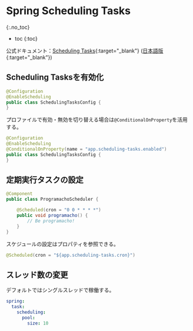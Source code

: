 # Spring Scheduling Tasks
{:.no_toc}

* toc
{:toc}

公式ドキュメント：[Scheduling Tasks](https://spring.io/guides/gs/scheduling-tasks/){:target="_blank"} ([日本語版](https://spring.pleiades.io/guides/gs/scheduling-tasks/){:target="_blank"})

## Scheduling Tasksを有効化
```java
@Configuration
@EnableScheduling
public class SchedulingTasksConfig {
}
```

プロファイルで有効・無効を切り替える場合は`@ConditionalOnProperty`を活用する。
```java
@Configuration
@EnableScheduling
@ConditionalOnProperty(name = "app.scheduling-tasks.enabled")
public class SchedulingTasksConfig {
}
```

## 定期実行タスクの設定
```java
@Component
public class ProgramachoScheduler {

    @Scheduled(cron = "0 0 * * * *")
    public void programacho() {
        // Be programacho!
    }
}
```

スケジュールの設定はプロパティを参照できる。
```java
@Scheduled(cron = "${app.scheduling-tasks.cron}")
```

## スレッド数の変更
デフォルトではシングルスレッドで稼働する。

```yaml
spring:
  task:
    scheduling:
      pool:
        size: 10
```
